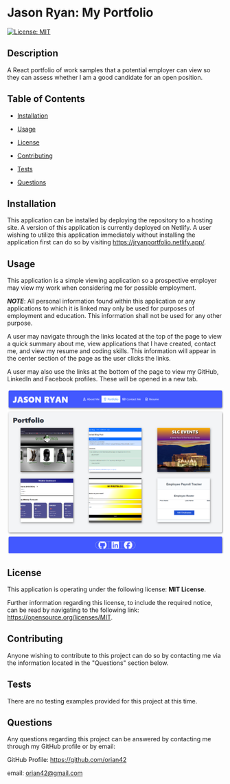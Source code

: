# Jason Ryan: My Portfolio
  
[![License: MIT](https://img.shields.io/badge/License-MIT-yellow.svg)](https://opensource.org/licenses/MIT)
  

## Description
  

A React portfolio of work samples that a potential employer can view so they can assess whether I am a good candidate for an open position.
  

## Table of Contents
  

- [Installation](#installation)
  
- [Usage](#usage)
  
- [License](#license)
  
- [Contributing](#contributing)
  
- [Tests](#tests)
  
- [Questions](#questions)
  

## Installation
  

This application can be installed by deploying the repository to a hosting site.  A version of this application is currently deployed on Netlify.  A user wishing to utilize this application immediately without installing the application first can do so by visiting https://jryanportfolio.netlify.app/.
  

## Usage
  

This application is a simple viewing application so a prospective employer may view my work when considering me for possible employment.

***NOTE***: All personal information found within this application or any applications to which it is linked may only be used for purposes of employment and education.  This information shall not be used for any other purpose.

A user may navigate through the links located at the top of the page to view a quick summary about me, view applications that I have created, contact me, and view my resume and coding skills.  This information will appear in the center section of the page as the user clicks the links.

A user may also use the links at the bottom of the page to view my GitHub, LinkedIn and Facebook profiles.  These will be opened in a new tab.
  
![a screenshot of the portfolio](./public/images/portfolioScreenshot.png)

## License
  

This application is operating under the following license: **MIT License**.  
  

Further information regarding this license, to include the required notice, can be read by navigating to the following link: https://opensource.org/licenses/MIT.
  

## Contributing
  

Anyone wishing to contribute to this project can do so by contacting me via the information located in the "Questions" section below.
  

## Tests
  

There are no testing examples provided for this project at this time.
  

## Questions
  

Any questions regarding this project can be answered by contacting me through my GitHub profile or by email:
  
GitHub Profile: https://github.com/orian42
  
email: orian42@gmail.com
